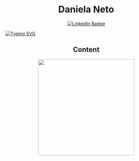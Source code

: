
<h1 align="center"> Daniela Neto </h1> 
<p align="center"><a href="https://www.linkedin.com/in/neto-daniela/"><img src="https://img.shields.io/badge/LinkedIn-blue?style=for-the-badge&logo=linkedin&logoColor=white" alt="LinkedIn Badge"></a>

  
[![Typing SVG](https://readme-typing-svg.herokuapp.com?font=Kode+Mono&color=%237E3ACE&size=24&width=500&duration=3000&lines=Project+Manager+Professional;Tech-savvy;and;Product+enthusiast+🌟 )](https://git.io/typing-svg)

<h2 align="center"> Content </h2> 
<p align="center"> <img src="https://media.giphy.com/media/v1.Y2lkPTc5MGI3NjExazNxYmc4dXY3Mm5zbzF1eTF4cmFhZ3N3aW90czI2emZpYnp4dGYwcyZlcD12MV9pbnRlcm5hbF9naWZfYnlfaWQmY3Q9Zw/xTk9ZvMnbIiIew7IpW/giphy.gif" width="300"> </p>
